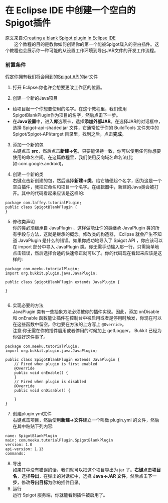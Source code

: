 # 在 Eclipse IDE 中创建一个空白的Spigot插件
原文来自:[Creating a blank Spigot plugin In Eclipse IDE](https://www.spigotmc.org/wiki/creating-a-blank-spigot-plugin-in-eclipse/)<br>
　　这个教程的目的是教你如何创建你的第一个能被Spigot载入的空白插件。这个教程也会展示你一种可能的从设置工作环境到导出JAR文件的开发工作流程。
### 前置条件
假定你拥有我们将会用到的[Spigot API](https://hub.spigotmc.org/nexus/content/repositories/snapshots/org/spigotmc/spigot-api/)的jar文件

1. 打开 Eclipse:你也许会想要更改工作区的位置。<br>

2. 创建一个新的Java项目
- 给项目起一个你想要使用的名字。在这个教程里，我们使用SpigotBlankPlugin作为项目的名字，然后点击下一步。
- 在**Java设置**中，进入**库**选项卡，选择**添加外部JAR**。在选择JAR的对话框中，选择 Spigot-api-shaded jar 文件，它通常位于你的 BuildTools 文件夹中的 Spigot/Spigot-API/target 目录里，找到之后，点击**完成**。
3. 添加一个新的包<br>
右键点击 **src**，然后点击**新建→包**，只要能保持一致，你可以使用任何你想要使用的命名空间。在这篇教程里，我们使用反向域名命名法(比如:com.google.android)。

4. 创建一个新的类<br>
右键点击新创建的包，然后选择**新建→类**。给它随便起个名字，因为这是一个空白插件，我把它命名和项目一个名字。在编辑器中，新建的Java类会被打开。其中的代码看起来应该是这样的:
```
package com.laffey.tutorialPlugin;
public class SpigotBlankPlugin {
}
```

5.  修改类声明<br>
你的类必须继承自 JavaPlugin ，这样做能让你的类继承 JavaPlugin 类的所有字段与方法，这就是继承的概念。修改类的构造器， Eclipse 就会产生不知道 JavaPlugin 是什么的错误。如果你成功地导入了 Spigot API ，你应该可以在 import 部分中导入 JavaPlugin 类。你无需手动输入那一行，只需简单地点击错误，然后选择合适的快速修正就可以了。你的代码现在看起来应该是这样的:
```
package com.meeku.tutorialPlugin;
import org.bukkit.plugin.java.JavaPlugin;

public class SpigotBlankPlugin extends JavaPlugin {

}
 
```

6. 实现必要的方法<br>
JavaPlugin 类有一些抽象方法必须被你的插件实现。因此，添加 onDisable 和 onEnable 函数能让插件在控制台中被启用或者是停用时触发，你现在可以在这些函数中留空。你也要在方法的上方写上 `@Override`。<br>
注意:你无需在你的插件启用或者停用的时候加上 getLogger， Bukkit 已经为你做好这件事了。
```
package com.meeku.tutorialPlugin;
import org.bukkit.plugin.java.JavaPlugin;

public class SpigotBlankPlugin extends JavaPlugin {
    // Fired when plugin is first enabled
    @Override
    public void onEnable() {
    }
    // Fired when plugin is disabled
    @Override
    public void onDisable() {

    }
}
```

7. 创建plugin.yml文件<br>
右键点击项目，然后使用**新建→文件**建立一个叫做 plugin.yml 的文件，然后在其中粘贴下列内容:
```
name: SpigotBlankPlugin
main: com.meeku.tutorialPlugin.SpigotBlankPlugin
version: 1.0
api-version: 1.13
commands:
```

8. 导出<br>
如果其中没有错误的话，我们就可以把这个项目导出为 jar 了。**右键**点击**项目名**，选择**导出**，在弹出的对话框中，选择 **Java→JAR 文件**，然后点击**下一步**，修改**导出目标**为你的插件目录。
9. 运行<br>
运行 Spigot 服务端，你就能看到插件被启用了。
